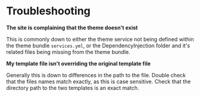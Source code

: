 # Troubleshooting

**The site is complaining that the theme doesn't exist**

This is commonly down to either the theme service not being defined within the theme bundle `services.yml`, or the DependencyInjection folder and it's related files being missing from the theme bundle.

**My template file isn't overriding the original template file**

Generally this is down to differences in the path to the file. Double check that the files names match exactly, as this is case sensitive. Check that the directory path to the two templates is an exact match.